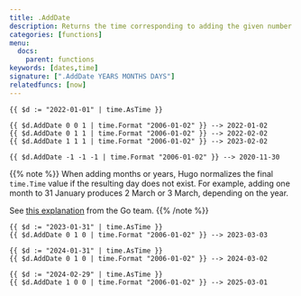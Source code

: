 ```yaml
---
title: .AddDate
description: Returns the time corresponding to adding the given number of years, months, and days to the given time.Time value.
categories: [functions]
menu:
  docs:
    parent: functions
keywords: [dates,time]
signature: [".AddDate YEARS MONTHS DAYS"]
relatedfuncs: [now]
---
```


```go-html-template
{{ $d := "2022-01-01" | time.AsTime }}

{{ $d.AddDate 0 0 1 | time.Format "2006-01-02" }} --> 2022-01-02
{{ $d.AddDate 0 1 1 | time.Format "2006-01-02" }} --> 2022-02-02
{{ $d.AddDate 1 1 1 | time.Format "2006-01-02" }} --> 2023-02-02

{{ $d.AddDate -1 -1 -1 | time.Format "2006-01-02" }} --> 2020-11-30
```

{{% note %}}
When adding months or years, Hugo normalizes the final `time.Time` value if the resulting day does not exist. For example, adding one month to 31 January produces 2 March or 3 March, depending on the year.

See [this explanation](https://github.com/golang/go/issues/31145#issuecomment-479067967) from the Go team.
{{% /note %}}

```go-html-template
{{ $d := "2023-01-31" | time.AsTime }}
{{ $d.AddDate 0 1 0 | time.Format "2006-01-02" }} --> 2023-03-03

{{ $d := "2024-01-31" | time.AsTime }}
{{ $d.AddDate 0 1 0 | time.Format "2006-01-02" }} --> 2024-03-02

{{ $d := "2024-02-29" | time.AsTime }}
{{ $d.AddDate 1 0 0 | time.Format "2006-01-02" }} --> 2025-03-01
```
